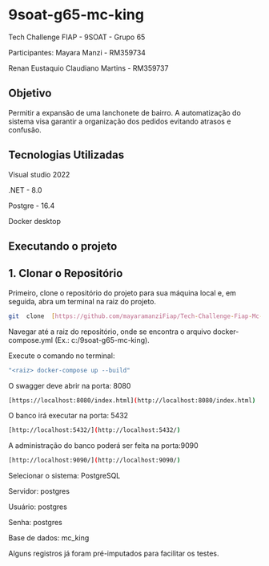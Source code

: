 # 9soat-g65-mc-king
Tech Challenge FIAP - 9SOAT - Grupo 65

Participantes:
Mayara Manzi - RM359734

Renan Eustaquio Claudiano Martins - RM359737

## Objetivo

Permitir a expansão de uma lanchonete de bairro. A automatização do sistema visa garantir a organização dos pedidos evitando atrasos e confusão.

## Tecnologias Utilizadas

Visual studio 2022

.NET - 8.0

Postgre - 16.4

Docker desktop


## Executando o projeto

## 1. Clonar o Repositório

  

Primeiro, clone o repositório do projeto para sua máquina local e, em seguida, abra um terminal na raiz do projeto.

  
```bash
git  clone  [https://github.com/mayaramanziFiap/Tech-Challenge-Fiap-Mc-King-Fase2.git](https://github.com/renaneustaquio/FiapTech-Challenge-Fiap-Mc_King-Fase1.git)
```



Navegar até a raiz do repositório, onde se encontra o arquivo docker-compose.yml (Ex.: c:/9soat-g65-mc-king).

Execute o comando no terminal: 

```bash
"<raiz> docker-compose up --build"
```


O swagger deve abrir na porta: 8080
```bash
[https://localhost:8080/index.html](http://localhost:8080/index.html)
```

O banco irá executar na porta: 5432
```bash
[http://localhost:5432/](http://localhost:5432/)
```

A administração do banco poderá ser feita na porta:9090
```bash
[http://localhost:9090/](http://localhost:9090/)
```

Selecionar o sistema: PostgreSQL

Servidor: postgres

Usuário: postgres

Senha: postgres

Base de dados: mc_king


Alguns registros já foram pré-imputados para facilitar os testes.
